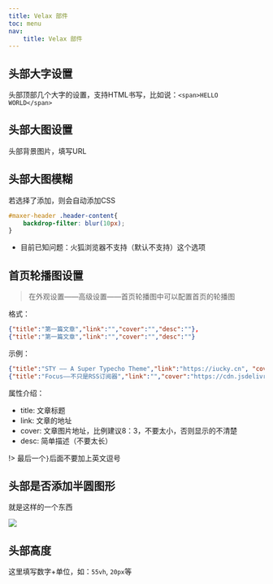 ```yaml
---
title: Velax 部件
toc: menu
nav:
    title: Velax 部件
---
```


## 头部大字设置

头部顶部几个大字的设置，支持HTML书写，比如说：`<span>HELLO WORLD</span>`

## 头部大图设置

头部背景图片，填写URL

## 头部大图模糊

若选择了添加，则会自动添加CSS

```css
#maxer-header .header-content{
    backdrop-filter: blur(10px);
}
```

- 目前已知问题：火狐浏览器不支持（默认不支持）这个选项

## 首页轮播图设置

> 在外观设置——高级设置——首页轮播图中可以配置首页的轮播图

格式：

```json
{"title":"第一篇文章","link":"","cover":"","desc":""},
{"title":"第一篇文章","link":"","cover":"","desc":""}
```

示例：

```json
{"title":"STY —— A Super Typecho Theme","link":"https://iucky.cn", "cover":"https://cdn.jsdelivr.net/gh/ihewro/twenty-one@main/image/things-ada17-blog.png","desc":"在复杂中，保持简洁。 一款精心打磨后的typecho主题。"},
{"title":"Focus——不只是RSS订阅器","link":"","cover":"https://cdn.jsdelivr.net/gh/ihewro/twenty-one@main/image/things-ada17-blog.png","desc":"拒绝信息化的算法推送"}
```

属性介绍：

- title: 文章标题
- link: 文章的地址
- cover: 文章图片地址，比例建议8：3，不要太小，否则显示的不清楚
- desc: 简单描述（不要太长）

!> 最后一个`}`后面不要加上英文逗号

## 头部是否添加半圆图形

就是这样的一个东西

![](https://gitee.com/wibus/blog-assets-goo/raw/master/asset-pic/20210720175836.jpg)

## 头部高度

这里填写数字+单位，如：`55vh`, `20px`等